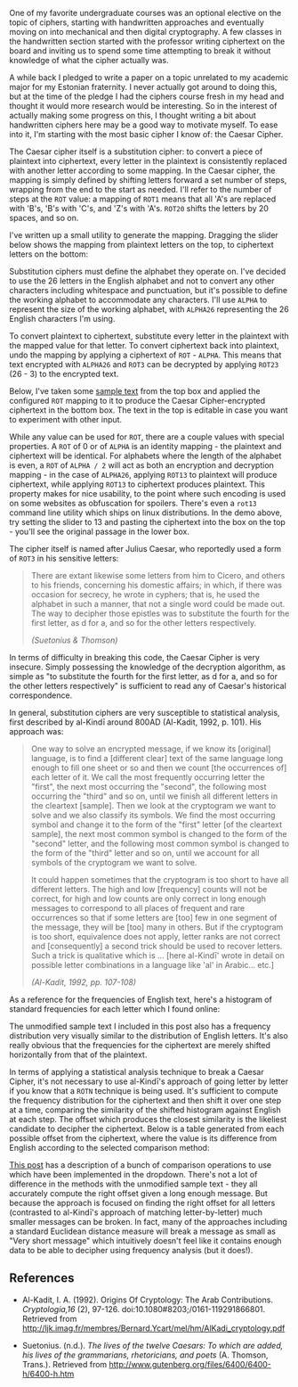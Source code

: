 [link-text]: http://www.gutenberg.org/files/42455/42455-0.txt
[link-similarity]: https://stats.stackexchange.com/a/151362

One of my favorite undergraduate courses was an optional elective on the topic
of ciphers, starting with handwritten approaches and eventually moving on into
mechanical and then digital cryptography.  A few classes in the handwritten
section started with the professor writing ciphertext on the board and inviting
us to spend some time attempting to break it without knowledge of what the
cipher actually was.

A while back I pledged to write a paper on a topic unrelated to my academic
major for my Estonian fraternity.  I never actually got around to doing this,
but at the time of the pledge I had the ciphers course fresh in my head and
thought it would more research would be interesting.  So in the interest of
actually making some progress on this, I thought writing a bit about
handwritten ciphers here may be a good way to motivate myself.  To ease into
it, I'm starting with the most basic cipher I know of: the Caesar Cipher.

<!--BREAK-->

The Caesar cipher itself is a substitution cipher: to convert a piece of
plaintext into ciphertext, every letter in the plaintext is consistently
replaced with another letter according to some mapping.  In the Caesar cipher,
the mapping is simply defined by shifting letters forward a set number of
steps, wrapping from the end to the start as needed.  I'll refer to the number
of steps at the `ROT` value: a mapping of `ROT1` means that all 'A's are
replaced with 'B's, 'B's with 'C's, and 'Z's with 'A's.  `ROT20` shifts the
letters by 20 spaces, and so on.

I've written up a small utility to generate the mapping.  Dragging the slider
below shows the mapping from plaintext letters on the top, to ciphertext
letters on the bottom:

<div id="demo-alphabet"></div>

Substitution ciphers must define the alphabet they operate on.  I've decided to
use the 26 letters in the English alphabet and not to convert any other
characters including whitespace and punctuation, but it's possible to define
the working alphabet to accommodate any characters.   I'll use `ALPHA` to
represent the size of the working alphabet, with `ALPHA26` representing the 26
English characters I'm using.

To convert plaintext to ciphertext, substitute every letter in the plaintext
with the mapped value for that letter.  To convert ciphertext back into
plaintext, undo the mapping by applying a ciphertext of `ROT` - `ALPHA`.  This
means that text encrypted with  `ALPHA26` and `ROT3` can be decrypted by
applying `ROT23` (26 - 3) to the encrypted text.

Below, I've taken some [sample text][link-text] from the top box and applied
the configured `ROT` mapping to it to produce the Caesar Cipher-encrypted
ciphertext in the bottom box.  The text in the top is editable in case you want
to experiment with other input.

<div id="demo-text"></div>

While any value can be used for `ROT`, there are a couple values with special
properties.  A `ROT` of 0 or of `ALPHA` is an identity mapping - the plaintext
and ciphertext will be identical.  For alphabets where the length of the
alphabet is even, a `ROT` of `ALPHA / 2` will act as both an encryption and
decryption mapping - in the case of `ALPHA26`, applying `ROT13` to plaintext
will produce ciphertext, while applying `ROT13` to ciphertext produces
plaintext.  This property makes for nice usability, to the point where such
encoding is used on some websites as obfuscation for spoilers. There's even a
`rot13` command line utility which ships on linux distributions.  In the demo
above, try setting the slider to 13 and pasting the ciphertext into the box on
the top - you'll see the original passage in the lower box.

The cipher itself is named after Julius Caesar, who reportedly used a form of
`ROT3` in his sensitive letters:

<blockquote class="blockquote">
  <p class="mb-0">There are extant likewise some letters from him to Cicero, and others to his friends, concerning his domestic affairs; in which, if there was occasion for secrecy, he wrote in cyphers; that is, he used the alphabet in such a manner, that not a single word could be made out. The way to decipher those epistles was to substitute the fourth for the first letter, as d for a, and so for the other letters respectively.</p>
  <footer class="blockquote-footer"><cite title="Source Title">(Suetonius & Thomson)</cite></footer>
</blockquote>

In terms of difficulty in breaking this code, the Caesar Cipher is very
insecure.  Simply possessing the knowledge of the decryption algorithm, as
simple as "to substitute the fourth for the first letter, as d for a, and so
for the other letters respectively" is sufficient to read any of Caesar's
historical correspondence.

In general, substitution ciphers are very susceptible to statistical analysis,
first described by al-Kindī around 800AD (Al-Kadit, 1992, p. 101).  His
approach was:

<blockquote class="blockquote">
  <p class="mb-0">One way to solve an encrypted message, if we know its [original] language, is to find a [different clear] text of the same language long enough to fill one sheet or so and then we count [the occurrences of] each letter of it.  We call the most frequently occurring letter the "first", the next most occurring the "second", the following most occurring the "third" and so on, until we finish all different letters in the cleartext [sample].  Then we look at the cryptogram we want to solve and we also classify its symbols.  We find the most occurring symbol and change it to the form of the "first" letter [of the cleartext sample], the next most common symbol is changed to the form of the "second" letter, and the following most common symbol is changed to the form of the "third" letter and so on, until we account for all symbols of the cryptogram we want to solve.</p>
  <p class="mb-0">It could happen sometimes that the cryptogram is too short to have all different letters.  The high and low [frequency] counts will not be correct, for high and low counts are only correct in long enough messages to correspond to all places of frequent and rare occurrences so that if some letters are [too] few in one segment of the message, they will be [too] many in others.  But if the cryptogram is too short, equivalence does not apply, letter ranks are not correct and [consequently] a second trick should be used to recover letters.  Such a trick is qualitative which is ... [here al-Kindī' wrote in detail on possible letter combinations in a language like 'al' in Arabic... etc.]</p>
  <footer class="blockquote-footer"><cite>(Al-Kadit, 1992, pp. 107-108)</cite></footer>
</blockquote>

As a reference for the frequencies of English text, here's a histogram of
standard frequencies for each letter which I found online:

<div id="demo-histogram-english"></div>

The unmodified sample text I included in this post also has a frequency
distribution very visually similar to the distribution of English letters.
It's also really obvious that the frequencies for the ciphertext are merely
shifted horizontally from that of the plaintext.

<div id="demo-histogram-text"></div>

In terms of applying a statistical analysis technique to break a Caesar Cipher,
it's not necessary to use al-Kindī's approach of going letter by letter if you
know that a `ROTN` technique is being used.  It's sufficient to compute the
frequency distribution for the ciphertext and then shift it over one step at a
time, comparing the similarity of the shifted histogram against English at each
step.  The offset which produces the closest similarity is the likeliest
candidate to decipher the ciphertext. Below is a table generated from each
possible offset from the ciphertext, where the value is its difference from
English according to the selected comparison method:

<div id="demo-statistics"></div>

[This post][link-similarity] has a description of a bunch of comparison
operations to use which have been implemented in the dropdown.  There's not a
lot of difference in the methods with the unmodified sample text - they all
accurately compute the right offset given a long enough message.  But because
the approach is focused on finding the right offset for all letters (contrasted
to al-Kindī's approach of matching letter-by-letter) much smaller messages can
be broken.  In fact, many of the approaches including a standard Euclidean
distance measure will break a message as small as "Very short message" which
intuitively doesn't feel like it contains enough data to be able to decipher
using frequency analysis (but it does!).

<h2>References</h2>

* Al-Kadit, I. A. (1992). Origins Of Cryptology: The Arab Contributions. _Cryptologia,16_ (2), 97-126. doi:10.1080#8203;/0161-119291866801. Retrieved from <http://ljk.imag.fr/membres/Bernard.Ycart/mel/hm/AlKadi_cryptology.pdf>

* Suetonius. (n.d.). _The lives of the twelve Caesars: To which are added, his lives of the grammarians, rhetoricians, and poets_ (A. Thomson, Trans.). Retrieved from <http://www.gutenberg.org/files/6400/6400-h/6400-h.htm>
